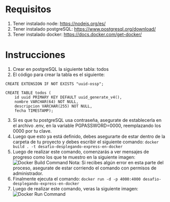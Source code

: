 # Requisitos
1. Tener instalado node: https://nodejs.org/es/
2. Tener instalado postgreSQL: https://www.postgresql.org/download/
3. Tener instalado docker: https://docs.docker.com/get-docker/

# Instrucciones

1. Crear en postgreSQL la siguiente tabla: todos
2. El código para crear la tabla es el siguiente:
```
CREATE EXTENSION IF NOT EXISTS "uuid-ossp";

CREATE TABLE todos (
	id uuid PRIMARY KEY DEFAULT uuid_generate_v4(),
	nombre VARCHAR(64) NOT NULL,
	descripcion VARCHAR(255) NOT NULL,
	fecha TIMESTAMP);
```
3. Si es que tu postgreSQL usa contraseña, asegurate de establecerla en el archivo .env, en la variable PGPASSWORD=0000, reemplazando los 0000 por tu clave.
4. Luego que esto ya está definido, debes asegurarte de estar dentro de la carpeta de tu proyecto y debes escribir el siguiente comando: ```docker build . -t desafio-desplegando-express-en-docker```
5. Luego de realizar este comando, comenzarás a ver mensajes de progreso como los que te muestro en la siguiente imagen:
![Docker Build Command](https://github.com/Franxcode/desafio-desplegando-una-aplicacion-express-en-docker/tree/master/public/assets/img/Docker_Build_Command.PNG?raw=true)
Nota: Si recibes algún error en esta parte del proceso, asegurate de estar corriendo el comando con permisos de administrador.
6. Finalmente ejecuta el comando: ```docker run -d -p 4000:4000 desafio-desplegando-express-en-docker```
7. Luego de realizar este comando, veras la siguiente imagen:
![Docker Run Command](https://github.com/Franxcode/desafio-desplegando-una-aplicacion-express-en-docker/tree/master/public/assets/img/Docker_Run_Command.PNG?raw=true)